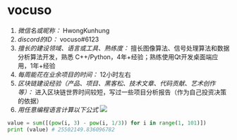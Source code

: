 # vocuso

1. *微信名或昵称：* HwongKunhung
2. *discord的ID：* vocuso#6123
3. *擅长的建设领域、语言或工具、熟练度：* 擅长图像算法、信号处理算法和数据分析算法开发，熟悉 C++/Python，4年+经验；熟练使用Qt开发桌面端应用，1年+经验
4. *每周能花在业余项目的时间：* 12小时左右
5. *区块链建设经验（产品、项目、黑客松、技术文章、代码贡献、艺术创作等）：* 进入区块链世界时间较短，写过一些项目分析报告（作为自己投资决策的依据）
6. *用任意编程语言计算以下公式*
![](https://latex.codecogs.com/svg.image?\sum_{n=1}^{100}\left&space;(n^{3}-\sqrt[3]{n}&space;\right&space;))

```Python
value = sum([(pow(i, 3) - pow(i, 1/3)) for i in range(1, 101)])
print (value) # 25502149.836096782
```
